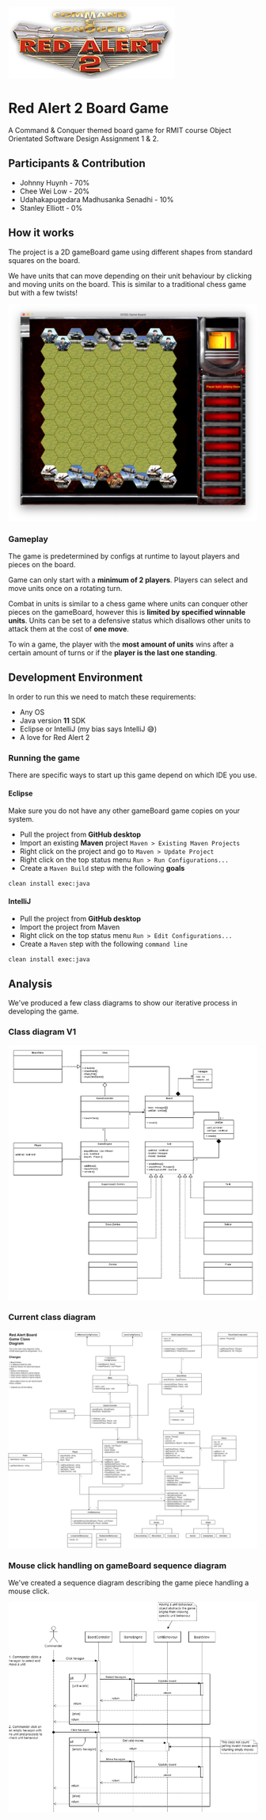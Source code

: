 ![Logo](./.repository/logo.png)

# Red Alert 2 Board Game

A Command & Conquer themed board game for RMIT course Object Orientated Software Design Assignment 1 & 2.

## Participants & Contribution

- Johnny Huynh - 70%
- Chee Wei Low - 20%
- Udahakapugedara Madhusanka Senadhi - 10%
- Stanley Elliott - 0%

## How it works

The project is a 2D gameBoard game using different shapes from standard squares on the board.

We have units that can move depending on their unit behaviour by clicking and moving units on the board. This is similar to a traditional chess game but with a few twists!

![Game view](./.repository/game_view.png)

### Gameplay

The game is predetermined by configs at runtime to layout players and pieces on the board.

Game can only start with a **minimum of 2 players**. Players can select and move units once on a rotating turn.

Combat in units is similar to a chess game where units can conquer other pieces on the gameBoard, however this is **limited by specified winnable units**. Units can be set to a defensive status which disallows other units to attack them at the cost of **one move**. 

To win a game, the player with the **most amount of units** wins after a certain amount of turns or if the **player is the last one standing**.

## Development Environment

In order to run this we need to match these requirements:

- Any OS
- Java version **11** SDK
- Eclipse or IntelliJ (my bias says IntelliJ 😅)
- A love for Red Alert 2

### Running the game

There are specific ways to start up this game depend on which IDE you use.

#### Eclipse

Make sure you do not have any other gameBoard game copies on your system.

- Pull the project from **GitHub desktop**
- Import an existing **Maven** project `Maven > Existing Maven Projects`
- Right click on the project and go to `Maven > Update Project`
- Right click on the top status menu `Run > Run Configurations...`
- Create a `Maven Build` step with the following **goals**

```$xslt
clean install exec:java
``` 

#### IntelliJ

- Pull the project from **GitHub desktop**
- Import the project from Maven
- Right click on the top status menu `Run > Edit Configurations...`
- Create a `Maven` step with the following `command line`

```$xslt
clean install exec:java
``` 

## Analysis

We've produced a few class diagrams to show our iterative process in developing the game.

### Class diagram V1

![Class diagram V1](./diagrams/ClassDiagrams-V1.png)

### Current class diagram

![Class diagram V10](./diagrams/ClassDiagrams-V10.png)

### Mouse click handling on gameBoard sequence diagram

We've created a sequence diagram describing the game piece handling a mouse click.

![Sequence diagram](./diagrams/SequenceDiagrams.png)

